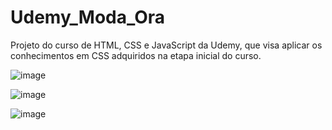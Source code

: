# Udemy_Moda_Ora
Projeto do curso de HTML, CSS e JavaScript da Udemy, que visa aplicar os conhecimentos em CSS adquiridos na etapa inicial do curso.

![image](https://github.com/LeonardoSanga/Udemy_Moda_Ora/assets/100099053/d1252e5a-9351-4479-a3d3-59c873a5443d)

![image](https://github.com/LeonardoSanga/Udemy_Moda_Ora/assets/100099053/289968b3-31bc-4571-b427-cf0081bd621a)

![image](https://github.com/LeonardoSanga/Udemy_Moda_Ora/assets/100099053/5d57878d-c3fc-4406-b34e-8ad946a108f5)

